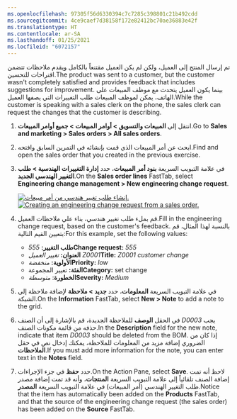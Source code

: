 ```yaml
---
ms.openlocfilehash: 97305f56d6330394c7c7285c398801c21b492cdd
ms.sourcegitcommit: 4ce9caef7d38158f172e82412bc70ae36883e42f
ms.translationtype: HT
ms.contentlocale: ar-SA
ms.lasthandoff: 01/25/2021
ms.locfileid: "6072157"
---
```

<span data-ttu-id="01a68-101">تم إرسال المنتج إلى العميل، ولكن لم يكن العميل مقتنعاً بالكامل ويقدم ملاحظات تتضمن اقتراحات للتحسين.</span><span class="sxs-lookup"><span data-stu-id="01a68-101">The product was sent to a customer, but the customer wasn't completely satisfied and provides feedback that includes suggestions for improvement.</span></span> <span data-ttu-id="01a68-102">بينما يكون العميل يتحدث مع موظف المبيعات على الهاتف، يمكن لموظف المبيعات طلب التغييرات التي يصفها العميل.</span><span class="sxs-lookup"><span data-stu-id="01a68-102">While the customer is speaking with a sales clerk on the phone, the sales clerk can request the changes that the customer is describing.</span></span>

1. <span data-ttu-id="01a68-103">انتقل إلى **المبيعات والتسويق > أوامر المبيعات > جميع أوامر المبيعات**.</span><span class="sxs-lookup"><span data-stu-id="01a68-103">Go to **Sales and marketing > Sales orders > All sales orders**.</span></span>
1. <span data-ttu-id="01a68-104">ابحث عن أمر المبيعات الذي قمت بإنشائه في التمرين السابق وافتحه.</span><span class="sxs-lookup"><span data-stu-id="01a68-104">Find and open the sales order that you created in the previous exercise.</span></span>
1. <span data-ttu-id="01a68-105">في علامة التبويب السريعة **بنود أمر المبيعات**، حدد **إدارة التغييرات الهندسية > طلب التغيير الهندسي الجديد**.</span><span class="sxs-lookup"><span data-stu-id="01a68-105">On the **Sales order lines** FastTab, select **Engineering change management > New engineering change request**.</span></span>

    <span data-ttu-id="01a68-106">[![إنشاء طلب تغيير هندسي من أمر مبيعات.](../media/sales-order-eng-change-request-ss.png)](../media/sales-order-eng-change-request-ss.png#lightbox)</span><span class="sxs-lookup"><span data-stu-id="01a68-106">[![Creating an engineering change request from a sales order.](../media/sales-order-eng-change-request-ss.png)](../media/sales-order-eng-change-request-ss.png#lightbox)</span></span>

    
1. <span data-ttu-id="01a68-107">قم بملء طلب تغيير هندسي، بناء علي ملاحظات العميل.</span><span class="sxs-lookup"><span data-stu-id="01a68-107">Fill in the engineering change request, based on the customer's feedback.</span></span> <span data-ttu-id="01a68-108">بالنسبة لهذا المثال، قم بتعيين القيم التالية:</span><span class="sxs-lookup"><span data-stu-id="01a68-108">For this example, set the following values:</span></span>

    - <span data-ttu-id="01a68-109">**طلب التغيير:** *555*</span><span class="sxs-lookup"><span data-stu-id="01a68-109">**Change request:** *555*</span></span>
    - <span data-ttu-id="01a68-110">**العنوان:** *تغيير العميل Z0001*</span><span class="sxs-lookup"><span data-stu-id="01a68-110">**Title:** *Z0001 customer change*</span></span>
    - <span data-ttu-id="01a68-111">**الأولوية:** *منخفضة*</span><span class="sxs-lookup"><span data-stu-id="01a68-111">**Priority:** *low*</span></span>
    - <span data-ttu-id="01a68-112">**الفئة:** تغيير المجموعة</span><span class="sxs-lookup"><span data-stu-id="01a68-112">**Category:** set change</span></span>
    - <span data-ttu-id="01a68-113">**الخطورة**: *متوسطة*</span><span class="sxs-lookup"><span data-stu-id="01a68-113">**Severity:** *Medium*</span></span>

1. <span data-ttu-id="01a68-114">في علامة التبويب السريعة **المعلومات**، حدد **جديد > ملاحظة** لإضافة ملاحظة إلى الشبكة.</span><span class="sxs-lookup"><span data-stu-id="01a68-114">On the **Information** FastTab, select **New > Note** to add a note to the grid.</span></span>
1. <span data-ttu-id="01a68-115">في الحقل **الوصف** للملاحظة الجديدة، قم بالإشارة إلى أن الصنف *D0003* يجب حذفه من قائمة مكونات الصنف.</span><span class="sxs-lookup"><span data-stu-id="01a68-115">In the **Description** field for the new note, indicate that item *D0003* should be deleted from the BOM.</span></span> <span data-ttu-id="01a68-116">إذا كان من الضروري إضافة مزيد من المعلومات للملاحظة، يمكنك إدخال نص في حقل **الملاحظات**.</span><span class="sxs-lookup"><span data-stu-id="01a68-116">If you must add more information for the note, you can enter text in the **Notes** field.</span></span>
1. <span data-ttu-id="01a68-117">حدد **حفظ** في جزء الإجراءات.</span><span class="sxs-lookup"><span data-stu-id="01a68-117">On the Action Pane, select **Save**.</span></span> <span data-ttu-id="01a68-118">لاحظ أنه تمت إضافة الصنف تلقائياً إلى علامة التبويب السريعة **المنتجات**، وأنه قد تمت إضافة مصدر طلب التغيير الهندسي (أمر المبيعات) في علامة التبويب السريعة **المصدر**.</span><span class="sxs-lookup"><span data-stu-id="01a68-118">Notice that the item has automatically been added on the **Products** FastTab, and that the source of the engineering change request (the sales order) has been added on the **Source** FastTab.</span></span>
